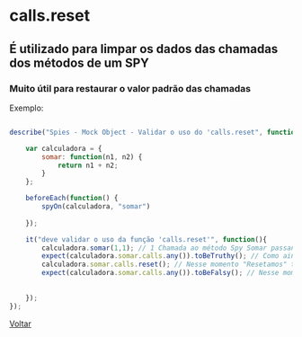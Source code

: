 # calls.reset
## É utilizado para limpar os dados das chamadas dos métodos de um SPY
### Muito útil para restaurar o valor padrão das chamadas

Exemplo:

```js

describe("Spies - Mock Object - Validar o uso do 'calls.reset", function(){

    var calculadora = {
        somar: function(n1, n2) {
            return n1 + n2;
        }
    };

    beforeEach(function() {
        spyOn(calculadora, "somar")
            
    });

    it("deve validar o uso da função 'calls.reset'", function(){
        calculadora.somar(1,1); // 1 Chamada ao método Spy Somar passando os parâmetros 1,1
        expect(calculadora.somar.calls.any()).toBeTruthy(); // Como ainda não chamamos a função .reset, ainda temos parâmetros na função SOMAR.
        calculadora.somar.calls.reset(); // Nesse momento "Resetamos" todos os argumentos.
        expect(calculadora.somar.calls.any()).toBeFalsy(); // Nesse momento não temos mais argumentos, logo é falso.  
    
        
    });
});
```                                       



[Voltar](https://github.com/andresilveiraleite/jasmine_nodejs/blob/master/docs/spies/spies.md)  